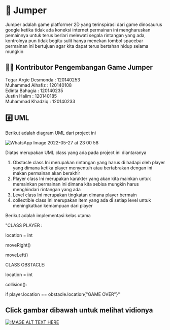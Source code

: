 # :runner: Jumper 
Jumper adalah game platformer 2D yang terinspirasi dari game dinosaurus google ketika tidak ada koneksi internet
permainan ini mengharuskan pemainnya untuk terus berlari melewati segala rintangan yang ada, kontrolnya pun tidak begitu sulit hanya menekan tombol spacebar
permainan ini bertujuan agar kita dapat terus bertahan hidup selama mungkin 

## :technologist: Kontributor Pengembangan Game Jumper
Tegar Argie Desmonda : 120140253 <br />
Muhammad Alhafiz     : 120140108 <br />
Edinta Bahagia       : 120140235 <br />
Justin Halim         : 120140185 <br />
Muhammad Khadziq     : 120140233 <br />

## #️⃣ UML
Berikut adalah diagram UML dari project ini

![WhatsApp Image 2022-05-27 at 23 00 58](https://user-images.githubusercontent.com/52586252/170737052-4e3a2e06-5135-41f2-91c5-b1da3d5780ca.jpeg)

Diatas merupakan UML class yang ada pada project ini diantaranya
1. Obstacle class
    Ini merupakan rintangan yang harus di hadapi oleh player yang dimana ketika player menyentuh atau bertabrakan dengan ini makan permainan akan berakhir 
2. Player class
    Ini merupakan karakter yang akan kita mainkan untuk memainkan permainan ini dimana kita sebisa mungkin harus menghindari rintangan yang ada
3. Level class
    Ini merupakan tingkatan dimana player bermain
4. collectible class
    Ini merupakan item yang ada di setiap level untuk meningkatkan kemampuan dari player

Berikut adalah implementasi kelas utama

"CLASS PLAYER :

location = int

moveRight()

moveLeft()

CLASS OBSTACLE:

location = int

collision():

if player.location == obstacle.location{"GAME OVER"}"


## Click gambar dibawah untuk melihat vidionya
[![IMAGE ALT TEXT HERE](https://img.youtube.com/vi/x2EpBzmdLuQ/0.jpg)](https://www.youtube.com/watch?v=x2EpBzmdLuQ)
